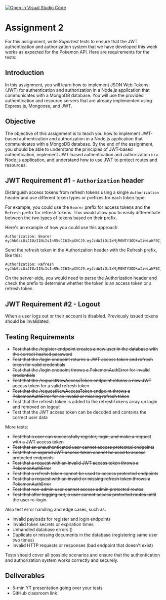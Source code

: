 [![Open in Visual Studio Code](https://classroom.github.com/assets/open-in-vscode-c66648af7eb3fe8bc4f294546bfd86ef473780cde1dea487d3c4ff354943c9ae.svg)](https://classroom.github.com/online_ide?assignment_repo_id=10454046&assignment_repo_type=AssignmentRepo)
# Assignment 2
For this assignment, write *Supertest* tests to ensure that the JWT authentication and authorization system that we have developed this week works as expected for the Pokemon API. Here are requirements for the tests:

## Introduction
In this assignment, you will learn how to implement JSON Web Tokens (JWT) for authentication and authorization in a Node.js application that communicates with a MongoDB database. You will use the provided authentication and resource servers that are already implemented using Express.js, Mongoose, and JWT. 


## Objective
The objective of this assignment is to teach you how to implement JWT-based authentication and authorization in a Node.js application that communicates with a MongoDB database. By the end of the assignment, you should be able to understand the principles of JWT-based authentication, implement JWT-based authentication and authorization in a Node.js application, and understand how to use JWT to protect routes and resources.


## JWT Requirement #1 - `Authorization` header
Distinguish access tokens from refresh tokens using a single `Authorization` header and use different token types or prefixes for each token type.

For example, you could use the `Bearer` prefix for access tokens and the `Refresh` prefix for refresh tokens. This would allow you to easily differentiate between the two types of tokens based on their prefix.

Here's an example of how you could use this approach:
```
Authorization: Bearer eyJhbGciOiJIUzI1NiIsInR5cCI6IkpXVCJ9.eyJzdWIiOiIxMjM0NTY3ODkwIiwiaWF0IjoxNTE2MjM5MDIyfQ.SflKxwRJSMeKKF2QT4fwpMeJf36POk6yJV_adQssw5c
```
Send the refresh token in the Authorization header with the Refresh prefix, like this:

```
Authorization: Refresh eyJhbGciOiJIUzI1NiIsInR5cCI6IkpXVCJ9.eyJzdWIiOiIxMjM0NTY3ODkwIiwiaWF0IjoxNTE2MjM5MDIyfQ.SflKxwRJSMeKKF2QT4fwpMeJf36POk6yJV_adQssw5c
```

On the server-side, you would need to parse the Authorization header and check the prefix to determine whether the token is an access token or a refresh token.

## JWT Requirement #2 - Logout
When a user logs out or their account is disabled. Previously issued tokens should be invalidated. 

## Testing Requirements
- ~~Test that the /register endpoint creates a new user in the database with the correct hashed password~~
- ~~Test that the /login endpoint returns a JWT access token and refresh token for valid credentials~~
- ~~Test that the /login endpoint throws a PokemonAuthError for invalid credentials~~
- ~~Test that the /requestNewAccessToken endpoint returns a new JWT access token for a valid refresh token~~
- ~~Test that the /requestNewAccessToken endpoint throws a PokemonAuthError for an invalid or missing refresh token~~
- Test that the refresh token is added to the refreshTokens array on login and removed on logout
- Test that the JWT access token can be decoded and contains the correct user data

More tests:

- ~~Test that a user can successfully register, login, and make a request with a JWT access token~~
- ~~Test that an unauthenticated user cannot access protected endpoints~~
- ~~Test that an expired JWT access token cannot be used to access protected endpoints~~
- ~~Test that a request with an invalid JWT access token throws a PokemonAuthError~~
- ~~Test that a refresh token cannot be used to access protected endpoints~~
- ~~Test that a request with an invalid or missing refresh token throws a PokemonAuthError~~
- ~~Test that non-admin user cannot access admin protected routes~~
- ~~Test that after logging out, a user cannot access protected routes until the user re-login~~

Also test error handling and edge cases, such as:

- Invalid payloads for register and login endpoints
- Invalid token secrets or expiration times
- Unhandled database errors ()
- Duplicate or missing documents in the database (registering same user two times)
- Invalid HTTP requests or responses (bad endpoint that doesn't exist)

Tests should cover all possible scenarios and ensure that the authentication and authorization system works correctly and securely.

## Deliverables
- 5-min YT presentation going over your tests
- GitHub classroom link  


